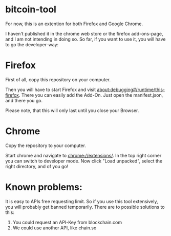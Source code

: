 # bitcoin-tool

For now, this is an extention for both Firefox and Google Chrome.

I haven't published it in the chrome web store or the firefox add-ons-page, and I am not intending in doing so.
So far, if you want to use it, you will have to go the developer-way:

# Firefox

First of all, copy this repository on your computer.

Then you will have to start Firefox and visit [about:debugging#/runtime/this-firefox](about:debugging#/runtime/this-firefox). There you can easily add the Add-On.
Just open the manifest.json, and there you go.

Please note, that this will only last until you close your Browser.

# Chrome

Copy the repository to your computer.

Start chrome and navigate to [chrome://extensions/](chrome://extensions/). In the top right corner you can switch to developer mode.
Now click "Load unpacked", select the right directory, and of you go!

# Known problems:

It is easy to APIs free requesting limit. So if you use this tool extensively, you will probably get banned temporarily.
There are to possible solutions to this:
  1. You could request an API-Key from blockchain.com
  2. We could use another API, like chain.so
